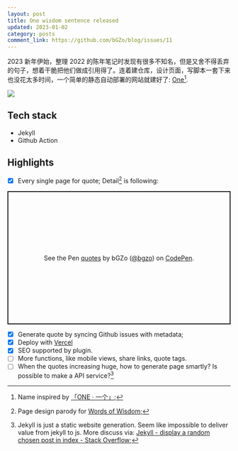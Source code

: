 ```yaml
---
layout: post
title: One wisdom sentence released
updated: 2023-01-02
category: posts
comment_link: https://github.com/bGZo/blog/issues/11
---
```


2023 新年伊始，整理 2022 的陈年笔记时发现有很多不知名，但是又舍不得丢弃的句子，想着干脆把他们做成引用得了。连着建仓库，设计页面，写脚本一套下来也没花太多时间，一个简单的静态自动部署的网站就建好了: [One](https://one.bgzo.cc/)[^2].

![](https://unpkg.com/bgzo@23.1.1/img/one-preview.png)

## Tech stack

- Jekyll
- Github Action

## Highlights

- [x] Every single page for quote; Detail[^1] is following:

<p class="codepen" data-height="300" data-default-tab="html,result" data-slug-hash="wvxWKZb" data-user="bgzo" style="height: 300px; box-sizing: border-box; display: flex; align-items: center; justify-content: center; border: 2px solid; margin: 1em 0; padding: 1em;">
  <span>See the Pen <a href="https://codepen.io/bgzo/pen/wvxWKZb">
  quotes</a> by bGZo (<a href="https://codepen.io/bgzo">@bgzo</a>)
  on <a href="https://codepen.io">CodePen</a>.</span>
</p>
<script async src="https://cpwebassets.codepen.io/assets/embed/ei.js"></script>

- [x] Generate quote by syncing Github issues with metadata;
- [x] Deploy with [Vercel](https://vercel.com)
- [x] SEO supported by plugin.
- [ ] More functions, like mobile views, share links, quote tags.
- [ ] When the quotes increasing huge, how to generate page smartly? Is possible to make a API service?[^3]

[^1]: Page design parody for [Words of Wisdom](https://wordsofwisdom.app/);
[^2]: Name inspired by [「ONE · 一个」](https://wufazhuce.com/);
[^3]: Jekyll is just a static website generation. Seem like impossible to deliver value from jekyll to js. More discuss via: [Jekyll - display a random chosen post in index - Stack Overflow](https://stackoverflow.com/questions/31490789);  